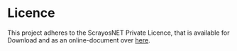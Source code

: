 # Licence

This project adheres to the ScrayosNET Private Licence, that is available for Download and as an online-document over
[here](https://scrayos.net/licence).
